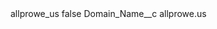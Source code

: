 <?xml version="1.0" encoding="UTF-8"?>
<CustomMetadata xmlns="http://soap.sforce.com/2006/04/metadata" xmlns:xsi="http://www.w3.org/2001/XMLSchema-instance" xmlns:xsd="http://www.w3.org/2001/XMLSchema">
    <label>allprowe_us</label>
    <protected>false</protected>
    <values>
        <field>Domain_Name__c</field>
        <value xsi:type="xsd:string">allprowe.us</value>
    </values>
</CustomMetadata>
